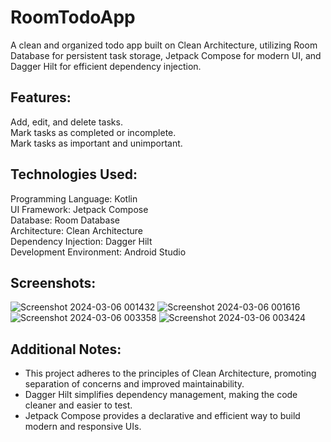 # RoomTodoApp

A clean and organized todo app built on Clean Architecture, utilizing Room Database for persistent task storage, Jetpack Compose for modern UI, and Dagger Hilt for efficient dependency injection.

## Features:

Add, edit, and delete tasks.  
Mark tasks as completed or incomplete.  
Mark tasks as important and unimportant.  

## Technologies Used:

Programming Language: Kotlin  
UI Framework: Jetpack Compose  
Database: Room Database  
Architecture: Clean Architecture  
Dependency Injection: Dagger Hilt  
Development Environment: Android Studio  

## Screenshots:
![Screenshot 2024-03-06 001432](https://github.com/KartikG69/RoomTodoApp/assets/95529213/fdbc195d-7948-418e-8cc3-f5c0643d70cc)
![Screenshot 2024-03-06 001616](https://github.com/KartikG69/RoomTodoApp/assets/95529213/bcbf777e-03f9-4362-bc11-90dd59907f0b)
![Screenshot 2024-03-06 003358](https://github.com/KartikG69/RoomTodoApp/assets/95529213/8f5d8d05-1c02-4e6b-9661-29ccfd904c01)
![Screenshot 2024-03-06 003424](https://github.com/KartikG69/RoomTodoApp/assets/95529213/0a5b5c76-d6b5-4d4b-aa65-4da41c845404)


## Additional Notes:
* This project adheres to the principles of Clean Architecture, promoting separation of concerns and improved maintainability.  
* Dagger Hilt simplifies dependency management, making the code cleaner and easier to test.  
* Jetpack Compose provides a declarative and efficient way to build modern and responsive UIs.  
